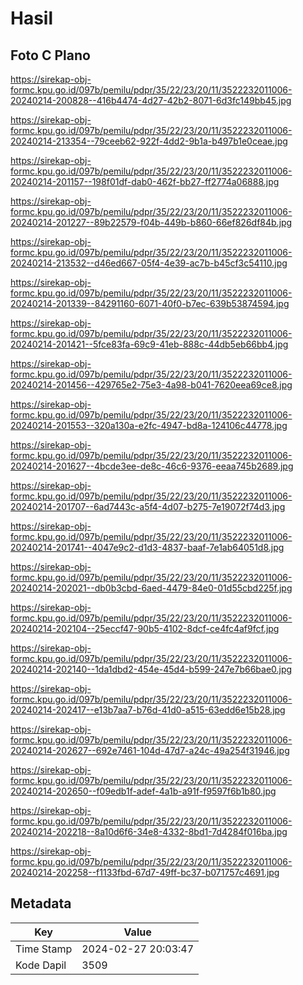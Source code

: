# Hasil

## Foto C Plano

https://sirekap-obj-formc.kpu.go.id/097b/pemilu/pdpr/35/22/23/20/11/3522232011006-20240214-200828--416b4474-4d27-42b2-8071-6d3fc149bb45.jpg

https://sirekap-obj-formc.kpu.go.id/097b/pemilu/pdpr/35/22/23/20/11/3522232011006-20240214-213354--79ceeb62-922f-4dd2-9b1a-b497b1e0ceae.jpg

https://sirekap-obj-formc.kpu.go.id/097b/pemilu/pdpr/35/22/23/20/11/3522232011006-20240214-201157--198f01df-dab0-462f-bb27-ff2774a06888.jpg

https://sirekap-obj-formc.kpu.go.id/097b/pemilu/pdpr/35/22/23/20/11/3522232011006-20240214-201227--89b22579-f04b-449b-b860-66ef826df84b.jpg

https://sirekap-obj-formc.kpu.go.id/097b/pemilu/pdpr/35/22/23/20/11/3522232011006-20240214-213532--d46ed667-05f4-4e39-ac7b-b45cf3c54110.jpg

https://sirekap-obj-formc.kpu.go.id/097b/pemilu/pdpr/35/22/23/20/11/3522232011006-20240214-201339--84291160-6071-40f0-b7ec-639b53874594.jpg

https://sirekap-obj-formc.kpu.go.id/097b/pemilu/pdpr/35/22/23/20/11/3522232011006-20240214-201421--5fce83fa-69c9-41eb-888c-44db5eb66bb4.jpg

https://sirekap-obj-formc.kpu.go.id/097b/pemilu/pdpr/35/22/23/20/11/3522232011006-20240214-201456--429765e2-75e3-4a98-b041-7620eea69ce8.jpg

https://sirekap-obj-formc.kpu.go.id/097b/pemilu/pdpr/35/22/23/20/11/3522232011006-20240214-201553--320a130a-e2fc-4947-bd8a-124106c44778.jpg

https://sirekap-obj-formc.kpu.go.id/097b/pemilu/pdpr/35/22/23/20/11/3522232011006-20240214-201627--4bcde3ee-de8c-46c6-9376-eeaa745b2689.jpg

https://sirekap-obj-formc.kpu.go.id/097b/pemilu/pdpr/35/22/23/20/11/3522232011006-20240214-201707--6ad7443c-a5f4-4d07-b275-7e19072f74d3.jpg

https://sirekap-obj-formc.kpu.go.id/097b/pemilu/pdpr/35/22/23/20/11/3522232011006-20240214-201741--4047e9c2-d1d3-4837-baaf-7e1ab64051d8.jpg

https://sirekap-obj-formc.kpu.go.id/097b/pemilu/pdpr/35/22/23/20/11/3522232011006-20240214-202021--db0b3cbd-6aed-4479-84e0-01d55cbd225f.jpg

https://sirekap-obj-formc.kpu.go.id/097b/pemilu/pdpr/35/22/23/20/11/3522232011006-20240214-202104--25eccf47-90b5-4102-8dcf-ce4fc4af9fcf.jpg

https://sirekap-obj-formc.kpu.go.id/097b/pemilu/pdpr/35/22/23/20/11/3522232011006-20240214-202140--1da1dbd2-454e-45d4-b599-247e7b66bae0.jpg

https://sirekap-obj-formc.kpu.go.id/097b/pemilu/pdpr/35/22/23/20/11/3522232011006-20240214-202417--e13b7aa7-b76d-41d0-a515-63edd6e15b28.jpg

https://sirekap-obj-formc.kpu.go.id/097b/pemilu/pdpr/35/22/23/20/11/3522232011006-20240214-202627--692e7461-104d-47d7-a24c-49a254f31946.jpg

https://sirekap-obj-formc.kpu.go.id/097b/pemilu/pdpr/35/22/23/20/11/3522232011006-20240214-202650--f09edb1f-adef-4a1b-a91f-f9597f6b1b80.jpg

https://sirekap-obj-formc.kpu.go.id/097b/pemilu/pdpr/35/22/23/20/11/3522232011006-20240214-202218--8a10d6f6-34e8-4332-8bd1-7d4284f016ba.jpg

https://sirekap-obj-formc.kpu.go.id/097b/pemilu/pdpr/35/22/23/20/11/3522232011006-20240214-202258--f1133fbd-67d7-49ff-bc37-b071757c4691.jpg


## Metadata

| Key        | Value               |
| ---------- | ------------------- |
| Time Stamp | 2024-02-27 20:03:47 |
| Kode Dapil | 3509                |



